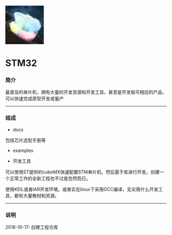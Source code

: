 ﻿[![sites](docs/mcuyun.png)](http://www.mcuyun.com)

# STM32

### 简介

最普及的单片机，拥有大量的开发资源和开发工具，甚至是开发板可相应的产品，可以快速完成原型开发或量产

---

### 组成

- docs

包括芯片选型手册等

- examples



- 开发工具

可以使用ST提供的cubeMX快速配置STM单片机，然后基于库进行开发，创建一个正常工作的全新工程也不过是忽然而已。

使用KEIL或者IAR开发环境，或者实在linux下采用GCC编译，无论用什么开发工具，都有大量教材和资源。

---

### 说明

2018-10-17: 创建工程仓库

